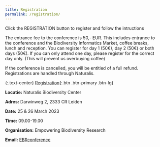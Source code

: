 ```yaml
---
title: Registration
permalink: /registration/
---
```


Click the REGISTRATION button to register and follow the intructions

The entrance fee to the conference is 50,- EUR. This includes entrance to the conference and the Biodiversity Informatics Market, coffee breaks, lunch and reception.
You can register for day 1 (50€), day 2 (50€) or both days (50€). If you can only attend one day, please register for the correct day only. (This will prevent us overbuying coffee)

If the conference is cancelled, you will be entitled of a full refund. Registrations are handled through Naturalis.

{:.text-center}
[Registration](https://www.ticketkantoor.nl/shop/EBRIII){:.btn .btn-primary .btn-lg}

**Locatie:**	Naturalis Biodiversity Center

**Adres:**	Darwinweg 2, 2333 CR Leiden

**Date:**	25 & 26 March 2023

**Time:**	09.00-19.00
 	
**Organisation:**	Empowering Biodiversity Research


**Email:** [EBRconference](mailto:ebrconference@naturalis.nl)

